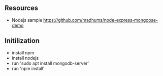 ## Resources
* Nodejs sample https://github.com/madhums/node-express-mongoose-demo
## Initilization
* install npm
* install nodejs
* run 'sudo apt install mongodb-server'
* run 'npm install'